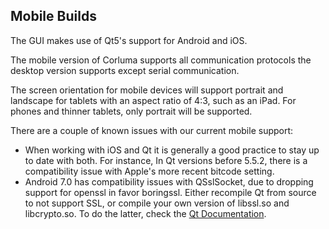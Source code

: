 ## <a name="mobile-support">Mobile Builds</a>

The GUI makes use of Qt5's support for Android and iOS.

The mobile version of Corluma supports all communication protocols the desktop version supports except serial communication. 

The screen orientation for mobile devices will support portrait and landscape for tablets with an aspect 
ratio of 4:3, such as an iPad. For phones and thinner tablets, only portrait will be supported.

There are a couple of known issues with our current mobile support:

* When working with iOS and Qt it is generally a good practice to stay up to date with both. For instance, In Qt versions before 5.5.2, there is a compatibility issue with Apple's more recent bitcode setting. 
* Android 7.0 has compatibility issues with QSslSocket, due to dropping support for openssl in favor boringssl. Either recompile Qt from source to not support SSL, or compile your own version of libssl.so and libcrypto.so. To do the latter, check the [Qt Documentation](http://doc.qt.io/qt-5/opensslsupport.html).

